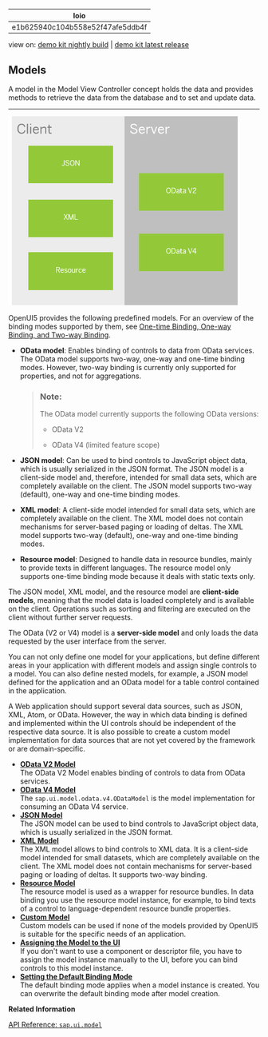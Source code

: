 <!-- loioe1b625940c104b558e52f47afe5ddb4f -->

| loio |
| -----|
| e1b625940c104b558e52f47afe5ddb4f |

<div id="loio">

view on: [demo kit nightly build](https://sdk.openui5.org/nightly/#/topic/e1b625940c104b558e52f47afe5ddb4f) | [demo kit latest release](https://sdk.openui5.org/topic/e1b625940c104b558e52f47afe5ddb4f)</div>

## Models

A model in the Model View Controller concept holds the data and provides methods to retrieve the data from the database and to set and update data.

***

![](images/loioa99f15722c0a4520b7809c3951362896_LowRes.png)

OpenUI5 provides the following predefined models. For an overview of the binding modes supported by them, see [One-time Binding, One-way Binding, and Two-way Binding](Data_Binding_68b9644.md#loio68b9644a253741e8a4b9e4279a35c247__section_BindingModes).

-   **OData model**: Enables binding of controls to data from OData services. The OData model supports two-way, one-way and one-time binding modes. However, two-way binding is currently only supported for properties, and not for aggregations.

    > ### Note:  
    > The OData model currently supports the following OData versions:
    > 
    > -   OData V2
    > 
    > -   OData V4 \(limited feature scope\)

-   **JSON model**: Can be used to bind controls to JavaScript object data, which is usually serialized in the JSON format. The JSON model is a client-side model and, therefore, intended for small data sets, which are completely available on the client. The JSON model supports two-way \(default\), one-way and one-time binding modes.

-   **XML model**: A client-side model intended for small data sets, which are completely available on the client. The XML model does not contain mechanisms for server-based paging or loading of deltas. The XML model supports two-way \(default\), one-way and one-time binding modes.

-   **Resource model**: Designed to handle data in resource bundles, mainly to provide texts in different languages. The resource model only supports one-time binding mode because it deals with static texts only.


The JSON model, XML model, and the resource model are **client-side models**, meaning that the model data is loaded completely and is available on the client. Operations such as sorting and filtering are executed on the client without further server requests.

The OData \(V2 or V4\) model is a **server-side model** and only loads the data requested by the user interface from the server.

You can not only define one model for your applications, but define different areas in your application with different models and assign single controls to a model. You can also define nested models, for example, a JSON model defined for the application and an OData model for a table control contained in the application.

A Web application should support several data sources, such as JSON, XML, Atom, or OData. However, the way in which data binding is defined and implemented within the UI controls should be independent of the respective data source. It is also possible to create a custom model implementation for data sources that are not yet covered by the framework or are domain-specific.

-   **[OData V2 Model](OData_V2_Model_6c47b2b.md#loio6c47b2b39db9404582994070ec3d57a2 "The OData V2 Model enables binding of controls to data from OData
		services.")**  
The OData V2 Model enables binding of controls to data from OData services.
-   **[OData V4 Model](OData_V4_Model_5de13cf.md "The sap.ui.model.odata.v4.ODataModel is the model implementation for
		consuming an OData V4 service.")**  
The `sap.ui.model.odata.v4.ODataModel` is the model implementation for consuming an OData V4 service.
-   **[JSON Model](JSON_Model_96804e3.md#loio96804e3315ff440aa0a50fd290805116 "The JSON model can be used to bind controls to JavaScript object data, which is
		usually serialized in the JSON format.")**  
The JSON model can be used to bind controls to JavaScript object data, which is usually serialized in the JSON format.
-   **[XML Model](XML_Model_a53e71d.md#loioa53e71d85fae4d0887a8b58431197a27 "The XML model allows to bind controls to XML data. It is a client-side model intended
		for small datasets, which are completely available on the client. The XML model does not
		contain mechanisms for server-based paging or loading of deltas. It supports two-way
		binding.")**  
The XML model allows to bind controls to XML data. It is a client-side model intended for small datasets, which are completely available on the client. The XML model does not contain mechanisms for server-based paging or loading of deltas. It supports two-way binding.
-   **[Resource Model](Resource_Model_91f122a.md#loio91f122a36f4d1014b6dd926db0e91070 "The resource model is used as a wrapper for resource bundles. In data binding you use the resource model instance, for example, to bind texts of
		a control to language-dependent resource bundle properties.")**  
The resource model is used as a wrapper for resource bundles. In data binding you use the resource model instance, for example, to bind texts of a control to language-dependent resource bundle properties.
-   **[Custom Model](Custom_Model_91f1c7e.md "Custom models can be used if none of the models provided by OpenUI5 is suitable for
		the specific needs of an application.")**  
Custom models can be used if none of the models provided by OpenUI5 is suitable for the specific needs of an application.
-   **[Assigning the Model to the UI](Assigning_the_Model_to_the_UI_91f0d1c.md "If you don't want to use a component or descriptor file, you have to assign the model
		instance manually to the UI, before you can bind controls to this model
		instance.")**  
If you don't want to use a component or descriptor file, you have to assign the model instance manually to the UI, before you can bind controls to this model instance.
-   **[Setting the Default Binding Mode](Setting_the_Default_Binding_Mode_1a08f70.md "The default binding mode applies when a model instance is created. You can overwrite the
		default binding mode after model creation.")**  
The default binding mode applies when a model instance is created. You can overwrite the default binding mode after model creation.

**Related Information**  


[API Reference: `sap.ui.model`](https://sdk.openui5.org/api/sap.ui.model)


